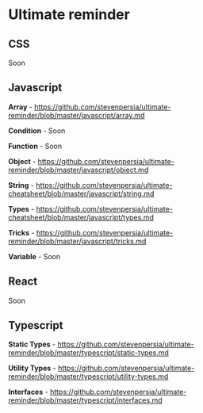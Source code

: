 # Ultimate reminder

## CSS

Soon

## Javascript

**Array** - https://github.com/stevenpersia/ultimate-reminder/blob/master/javascript/array.md

**Condition** - Soon

**Function** - Soon

**Object** - https://github.com/stevenpersia/ultimate-reminder/blob/master/javascript/object.md

**String** - https://github.com/stevenpersia/ultimate-cheatsheet/blob/master/javascript/string.md

**Types** - https://github.com/stevenpersia/ultimate-cheatsheet/blob/master/javascript/types.md

**Tricks** - https://github.com/stevenpersia/ultimate-reminder/blob/master/javascript/tricks.md

**Variable** - Soon

## React

Soon

## Typescript

**Static Types** - https://github.com/stevenpersia/ultimate-reminder/blob/master/typescript/static-types.md

**Utility Types** - https://github.com/stevenpersia/ultimate-reminder/blob/master/typescript/utility-types.md

**Interfaces** - https://github.com/stevenpersia/ultimate-reminder/blob/master/typescript/interfaces.md
